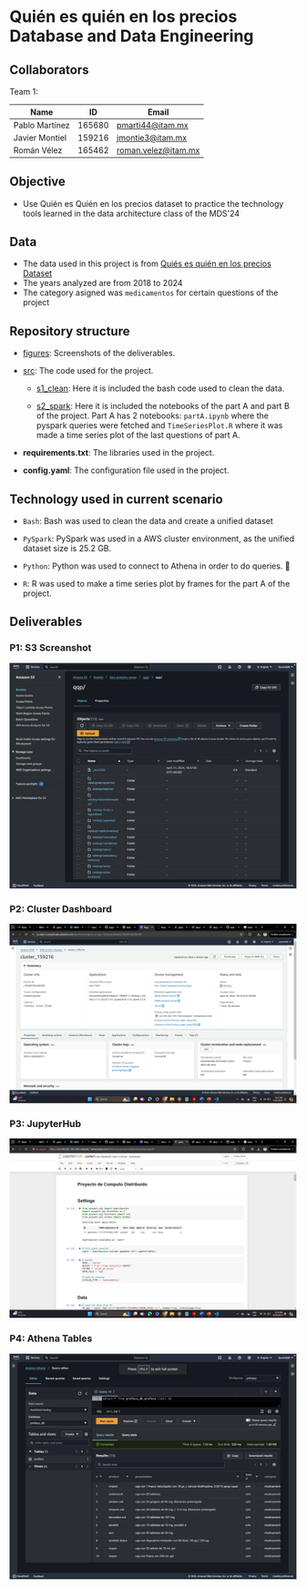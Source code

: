 # Quién es quién en los precios Database and Data Engineering 

## Collaborators
Team 1:

Name | ID | Email
--- | --- | ---
Pablo Martínez | 165680 | pmarti44@itam.mx
Javier Montiel | 159216 | jmontie3@itam.mx
Román Vélez | 165462 | roman.velez@itam.mx

## Objective 

- Use Quién es Quién en los precios dataset to practice the technology tools learned in the data architecture class of the MDS'24

## Data

- The data used in this project is from  [Quiés es quién en los precios Dataset](https://datos.profeco.gob.mx/datos_abiertos/qqp.php)
- The years analyzed are from 2018 to 2024
- The category asigned was `medicamentos` for certain questions of the project

## Repository structure

- [figures](!https://github.com/romanAVJ/mds-spark-project/tree/main/src): Screenshots of the deliverables.

- [src](!https://github.com/romanAVJ/mds-spark-project/tree/main/src): The code used for the project.

    - [s1_clean](!https://github.com/romanAVJ/mds-spark-project/tree/main/src/s1_clean): Here it is included the bash code used to clean the data.
    
    - [s2_spark](!https://github.com/romanAVJ/mds-spark-project/tree/main/src/s2_spark): Here it is included the notebooks of the part A and part B of the project. Part A has 2 notebooks: `partA.ipynb` where the pyspark queries were fetched and `TimeSeriesPlot.R` where it was made a time series plot of the last questions of part A.

- **requirements.txt**: The libraries used in the project.

- **config.yaml**: The configuration file used in the project.

## Technology used in current scenario
-  `Bash`: Bash was used to clean the data and create a unified dataset

- `PySpark`: PySpark was used in a AWS cluster environment, as the unified dataset size is 25.2 GB.

- `Python`: Python was used to connect to Athena in order to do queries. :snake:

- `R`: R was used to make a time series plot by frames for the part A of the project.

## Deliverables

### P1: S3 Screanshot
![qqp](figures/qqp_parquets.png)

### P2: Cluster Dashboard
![cluster](figures/ss_cluster.png)

### P3: JupyterHub
![dns](figures/ss_dns.png)

### P4: Athena Tables
![athena_db](figures/athena_db.png)
